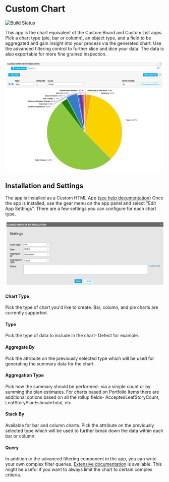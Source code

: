 # Custom Chart

[![Build Status](https://travis-ci.org/RallyCommunity/CustomChart.png?branch=master)](https://travis-ci.org/RallyCommunity/CustomChart)

This app is the chart equivalent of the Custom Board and Custom List apps.  Pick a chart type (pie, bar or column), an object type, and a field to be aggregated and gain insight into your process via the generated chart.  Use the advanced filtering control to further slice and dice your data.  The data is also exportable for more fine grained inspection.

![custom chart screenshot](images/CustomChart.png "Custom Chart Screenshot")

## Installation and Settings
The app is installed as a Custom HTML App ([see help documentation](https://help.rallydev.com/custom-html))
Once the app is installed, use the gear menu on the app panel and select "Edit App Settings". There are a few settings you can configure for each chart type.

![custom chart settings screenshot](images/CustomChartSettings.png "Custom Chart Settings Screenshot")

#### Chart Type
Pick the type of chart you'd like to create.  Bar, column, and pie charts are currently supported.

#### Type
Pick the type of data to include in the chart- Defect for example.

#### Aggregate By
Pick the attribute on the previously selected type which will be used for generating the summary data for the chart.

#### Aggregation Type
Pick how the summary should be performed- via a simple count or by summing the plan estimates.  For charts based on Portfolio Items there are additional options based on all the rollup fields- AcceptedLeafStoryCount, LeafStoryPlanEstimateTotal, etc.

#### Stack By
Available for bar and column charts.  Pick the attribute on the previously selected type which will be used to further break down the data within each bar or column.

#### Query
In addition to the advanced filtering component in the app, you can write your own complex filter queries. [Extensive documentation](https://help.rallydev.com/grid-queries?basehost=https://rally1.rallydev.com) is available. This might be useful if you want to always limit the chart to certain complex criteria.
